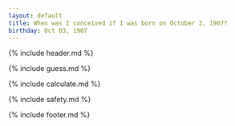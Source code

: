 ```yaml
---
layout: default
title: When was I conceived if I was born on October 3, 1907?
birthday: Oct 03, 1907
---
```


{% include header.md %}

{% include guess.md %}

{% include calculate.md %}

{% include safety.md %}

{% include footer.md %}



